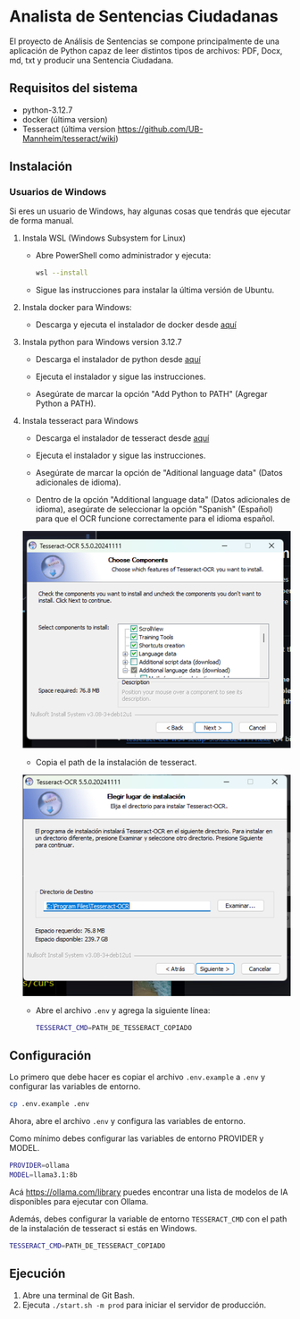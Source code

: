 # Analista de Sentencias Ciudadanas

El proyecto de Análisis de Sentencias se compone principalmente de una aplicación de Python capaz de leer distintos tipos de archivos: PDF, Docx, md, txt y producir una Sentencia Ciudadana.

## Requisitos del sistema

- python-3.12.7
- docker (última version)
- Tesseract (última version https://github.com/UB-Mannheim/tesseract/wiki)

## Instalación

### Usuarios de Windows

Si eres un usuario de Windows, hay algunas cosas que tendrás que ejecutar de forma manual.

1. Instala WSL (Windows Subsystem for Linux)

   - Abre PowerShell como administrador y ejecuta:

     ```bash
     wsl --install
     ```

   - Sigue las instrucciones para instalar la última versión de Ubuntu.

2. Instala docker para Windows:

   - Descarga y ejecuta el instalador de docker desde [aquí](https://docs.docker.com/desktop/setup/install/windows-install/)

3. Instala python para Windows version 3.12.7

   - Descarga el instalador de python desde [aquí](https://www.python.org/downloads/release/python-3127/)

   - Ejecuta el instalador y sigue las instrucciones.
   - Asegúrate de marcar la opción "Add Python to PATH" (Agregar Python a PATH).

4. Instala tesseract para Windows

   - Descarga el instalador de tesseract desde [aquí](https://github.com/UB-Mannheim/tesseract/wiki)

   - Ejecuta el instalador y sigue las instrucciones.
   - Asegúrate de marcar la opción de "Aditional language data" (Datos adicionales de idioma).
   - Dentro de la opción "Additional language data" (Datos adicionales de idioma), asegúrate de seleccionar la opción "Spanish" (Español) para que el OCR funcione correctamente para el idioma español.

   ![Instalación de tesseract](images/tesseract-1.png)

   - Copia el path de la instalación de tesseract.

   ![Path de tesseract](images/tesseract-2.png)

   - Abre el archivo `.env` y agrega la siguiente línea:

     ```bash
     TESSERACT_CMD=PATH_DE_TESSERACT_COPIADO
     ```

## Configuración

Lo primero que debe hacer es copiar el archivo `.env.example` a `.env` y configurar las variables de entorno.

```bash
cp .env.example .env
```

Ahora, abre el archivo `.env` y configura las variables de entorno.

Como mínimo debes configurar las variables de entorno PROVIDER y MODEL.

```bash
PROVIDER=ollama
MODEL=llama3.1:8b
```

Acá https://ollama.com/library puedes encontrar una lista de modelos de IA disponibles para ejecutar con Ollama.

Además, debes configurar la variable de entorno `TESSERACT_CMD` con el path de la instalación de tesseract si estás en Windows.

```bash
TESSERACT_CMD=PATH_DE_TESSERACT_COPIADO
```

## Ejecución

1. Abre una terminal de Git Bash.
2. Ejecuta `./start.sh -m prod` para iniciar el servidor de producción.

